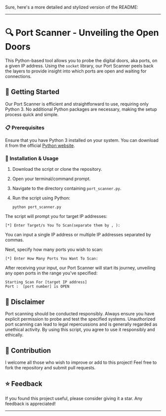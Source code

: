Sure, here's a more detailed and stylized version of the README:

---
# 🔍 **Port Scanner - Unveiling the Open Doors**

This Python-based tool allows you to probe the digital doors, aka ports, on a given IP address. Using the `socket` library, our Port Scanner peels back the layers to provide insight into which ports are open and waiting for connections.


## 🚀 **Getting Started**

Our Port Scanner is efficient and straightforward to use, requiring only Python 3. No additional Python packages are necessary, making the setup process quick and simple.

### 📋 **Prerequisites**

Ensure that you have Python 3 installed on your system. You can download it from the official [Python website](https://www.python.org/downloads/).

### 🔧 **Installation & Usage**

1. Download the script or clone the repository.
2. Open your terminal/command prompt.
3. Navigate to the directory containing `port_scanner.py`.
4. Run the script using Python:

   ```shell
   python port_scanner.py
   ```

The script will prompt you for target IP addresses:

```shell
[*] Enter Target/s You To Scan(separate them by , ):
```

You can input a single IP address or multiple IP addresses separated by commas.

Next, specify how many ports you wish to scan:

```shell
[*] Enter How Many Ports You Want To Scan:
```

After receiving your input, our Port Scanner will start its journey, unveiling any open ports in the range you've specified:

```shell
Starting Scan For [target IP address]
Port :  [port number] is OPEN
```

## 📜 **Disclaimer**

Port scanning should be conducted responsibly. Always ensure you have explicit permission to probe and test the specified systems. Unauthorized port scanning can lead to legal repercussions and is generally regarded as unethical activity. By using this script, you agree to use it responsibly and ethically.

## 👥 **Contribution**

I welcome all those who wish to improve or add to this project! Feel free to fork the repository and submit pull requests.

## ⭐ **Feedback**

If you found this project useful, please consider giving it a star. Any feedback is appreciated!

---

